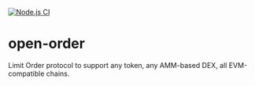 [![Node.js CI](https://github.com/OpenLeverageDev/open-order-contracts/actions/workflows/node.js.yml/badge.svg)](https://github.com/OpenLeverageDev/open-order-contracts/actions/workflows/node.js.yml)

# open-order
Limit Order protocol to support any token, any AMM-based DEX, all EVM-compatible chains.
